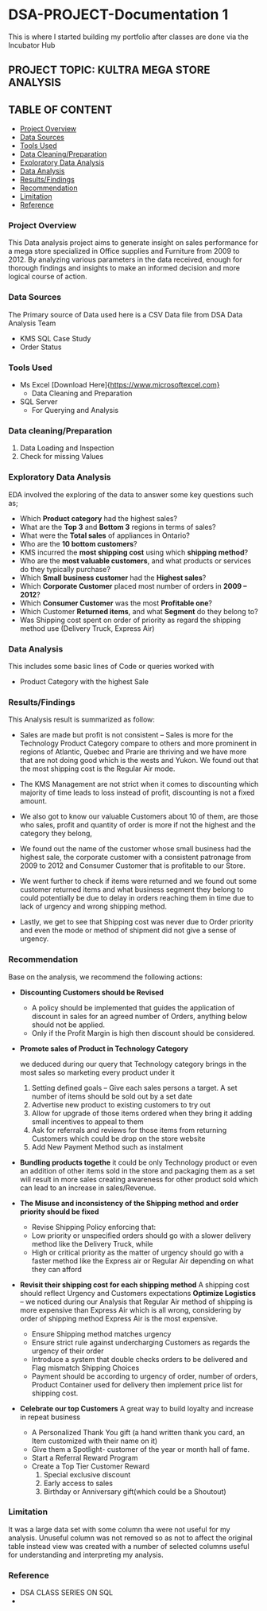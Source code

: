  # DSA-PROJECT-Documentation 1

This is where I started building my portfolio after classes are done via the Incubator Hub



## PROJECT TOPIC: KULTRA MEGA STORE ANALYSIS

## TABLE OF CONTENT
  - [Project Overview](#project-overview)
  - [Data Sources](#data-sources)
  - [Tools Used](#tools-used)
  - [Data Cleaning/Preparation](#data-cleaningpreparation)
  - [Exploratory Data Analysis](#exploratory-data-analysis)
  - [Data Analysis](#data-analysis)
  - [Results/Findings](#resultsfindings)
  - [Recommendation](#recommendation)
  - [Limitation](#limitation)
  - [Reference](#reference)

### Project Overview

This Data analysis project aims to generate insight on sales performance for a mega store specialized in Office supplies and Furniture from 2009 to 2012. By analyzing various parameters in the data received, enough for thorough findings and insights to make an informed decision and more logical course of action.

### Data Sources
The Primary source of Data used here is a CSV Data file from DSA Data Analysis Team
* KMS SQL Case Study
* Order Status

### Tools Used
- Ms Excel [Download Here]{https://www.microsoftexcel.com}
   - Data Cleaning and Preparation
- SQL Server
   - For Querying and Analysis

### Data cleaning/Preparation
1. 	Data Loading and Inspection
2. 	Check for missing Values

### Exploratory Data Analysis
EDA involved the exploring of the data to answer some key questions such as;
-	Which **Product category** had the highest sales? 
-	What are the **Top 3** and **Bottom 3** regions in terms of sales? 
-	What were the **Total sales** of appliances in Ontario? 
-	Who are the **10 bottom customers**?
-	KMS incurred the **most shipping cost** using which **shipping method**?
-	Who are the **most valuable customers**, and what products or services do they typically 
  	 purchase? 
-	Which **Small business customer** had the **Highest sales**? 
-	Which **Corporate Customer** placed most number of orders in **2009 – 2012**? 
-	Which **Consumer Customer** was the most **Profitable one**? 
-	Which Customer **Returned items**, and what **Segment** do they belong to? 
-	Was Shipping cost spent on order of priority as regard the shipping method use (Delivery Truck, Express Air)

### Data Analysis
This includes some basic lines of Code or queries worked with 
- Product Category with the highest Sale

### Results/Findings
This Analysis result is summarized as follow:
+ Sales are made but profit is not consistent – Sales is more for the Technology Product Category compare to others and more prominent in regions of Atlantic, Quebec and Prarie are thriving and we have more that are not doing good which is the wests and Yukon. We found out that the most shipping cost is the Regular Air mode. 

+ The KMS Management are not strict when it comes to discounting which majority of time leads to loss instead of profit, discounting is not a fixed amount.

+ We also got to know our valuable Customers about 10 of them, are those who sales, profit and quantity of order is more if not the highest and the category they belong,

+ We found out the name of the customer whose small business had the highest sale, the corporate customer with a consistent patronage from 2009 to 2012 and Consumer Customer that is profitable to our Store.

+ We went further to check if items were returned and we found out some customer returned items and what business segment they belong to could potentially be due to delay in orders reaching them in time due to lack of urgency and wrong shipping method. 

+ Lastly, we get to see that Shipping cost was never due to Order priority and even the mode or method of shipment did not give a sense of urgency.

### Recommendation
Base on the analysis, we recommend the following actions:

- **Discounting Customers should be Revised**
    - A policy should be implemented that guides the application of discount in sales for an agreed number of Orders, anything below should not be applied.
    - Only if the Profit Margin is high then discount should be considered.

- **Promote sales of Product in Technology Category**
  
  we deduced during our query that Technology category brings in the most sales so marketing every product under it
   1. Setting defined goals – Give each sales persons a target. A set number of items should be sold out by a set date
   2. Advertise new product to existing customers to try out
   3. Allow for upgrade of those items ordered when they bring it adding small incentives to appeal to them
   4. Ask for referrals and reviews for those items from returning Customers which could be drop on the store website
   5. Add New Payment Method such as instalment
      
- **Bundling products togethe**
 it could be only Technology product or even an addition of other items sold in the store and packaging them as a set will result in more sales creating awareness for other product sold which can lead to an increase in sales/Revenue.

 - **The Misuse and inconsistency of the Shipping method and order priority should be fixed**
     - Revise Shipping Policy enforcing that:
     -	Low priority or unspecified orders should go with a slower delivery method like the Delivery Truck, while
     -	High or critical priority as the matter of urgency should go with a faster method like the Express air or Regular Air depending on what they can afford

- **Revisit their shipping cost for each shipping method**
A shipping cost should reflect Urgency and Customers expectations
**Optimize Logistics** – we noticed during our Analysis that Regular Air method of shipping is more expensive than Express Air which is all wrong, considering by order of shipping method     Express Air is the most expensive.
    - Ensure Shipping method matches urgency
    - Ensure strict rule against undercharging Customers as regards the urgency of their order
    - Introduce a system that double checks orders to be delivered and Flag mismatch Shipping Choices
    - Payment should be according to urgency of order, number of orders, Product Container used for delivery then implement price list for shipping cost.
      
- **Celebrate our top Customers** 
A great way to build loyalty and increase in repeat business
    - A Personalized Thank You gift (a hand written thank you card, an Item customized with their name on it)
    - Give them a Spotlight- customer of the year or month hall of fame.
    - Start a Referral Reward Program
    - Create a Top Tier Customer Reward
        1. Special exclusive discount
        2. Early access to sales
        3. Birthday or Anniversary gift(which could be a Shoutout)

### Limitation

It was a large data set with some column tha were not useful for my analysis. Unuseful column was not removed so as not to affect the original table instead view was created with a number of selected columns useful for understanding and interpreting my analysis.

### Reference

- DSA CLASS SERIES ON SQL
- 










 
